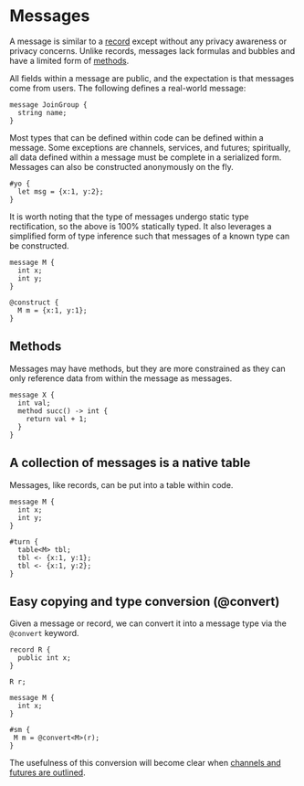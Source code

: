 # Messages

A message is similar to a [record](./records.md) except without any privacy awareness or privacy concerns. Unlike records, messages lack formulas and bubbles and have a limited form of [methods](#methods).

All fields within a message are public, and the expectation is that messages come from users. The following defines a real-world message:

```adama
message JoinGroup {
  string name;
}
```

Most types that can be defined within code can be defined within a message.
Some exceptions are channels, services, and futures; spiritually, all data defined within a message must be complete in a serialized form.
Messages can also be constructed anonymously on the fly.

```adama
#yo {
  let msg = {x:1, y:2};  
}
```

It is worth noting that the type of messages undergo static type rectification, so the above is 100% statically typed.
It also leverages a simplified form of type inference such that messages of a known type can be constructed.

```adama
message M {
  int x;
  int y;
}

@construct {
  M m = {x:1, y:1};
}
```

## Methods

Messages may have methods, but they are more constrained as they can only reference data from within the message as messages.

```adama
message X {
  int val;
  method succ() -> int {
    return val + 1;
  }
}
```

## A collection of messages is a native table

Messages, like records, can be put into a table within code.

```adama
message M {
  int x;
  int y;
}

#turn {
  table<M> tbl;
  tbl <- {x:1, y:1};  
  tbl <- {x:1, y:2};  
}
```

## Easy copying and type conversion (@convert)

Given a message or record, we can convert it into a message type via the  ```@convert``` keyword.
```adama
record R {
  public int x;
}

R r;

message M {
  int x;
}

#sm {
 M m = @convert<M>(r);
}
```

The usefulness of this conversion will become clear when [channels and futures are outlined](./async.md).
